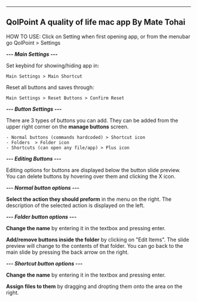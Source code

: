 -----------
QolPoint
A quality of life mac app
By Mate Tohai
-----------

HOW TO USE:
  Click on Setting when first opening app, or from the menubar go QolPoint > Settings
	
***--- Main Settings ---***
	
Set keybind for showing/hiding app in:

	Main Settings > Main Shortcut
	
Reset all buttons and saves through:

	Main Settings > Reset Buttons > Confirm Reset
		
***--- Button Settings ---***

There are 3 types of buttons you can add. They can be added from the upper right corner on the **manage buttons** screen.

	- Normal buttons (commands hardcoded) > Shortcut icon
	- Folders  > Folder icon
	- Shortcuts (can open any file/app) > Plus icon

***--- Editing Buttons ---***

Editing options for buttons are displayed below the button slide preview.
You can delete buttons by hovering over them and clicking the X icon.

***--- Normal button options ---***

**Select the action they should preform** in the menu on the right. The description of the selected action is displayed on the left.

***--- Folder button options ---***

**Change the name** by entering it in the textbox and pressing enter.

**Add/remove buttons inside the folder** by clicking on "Edit Items". The slide preview will change to the contents of that folder. You can go back to the main slide by pressing the back arrow on the right.

***--- Shortcut button options ---***

**Change the name** by entering it in the textbox and pressing enter.

**Assign files to them** by dragging and dropting them onto the area on the right.
